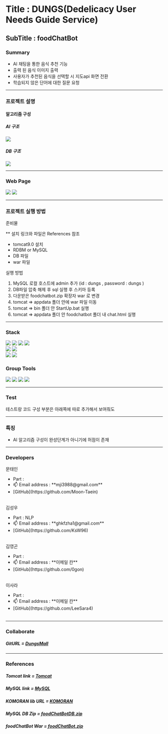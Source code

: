<h1>Title : DUNGS(Dedelicacy User Needs Guide Service)</h1>
<h2>SubTitle : foodChatBot</h2>


<h3>Summary</h3>
<Ul>
<li>AI 채팅을 통한 음식 추천 기능</li>
<li>출력 된 음식 이미지 출력</li>
<li>사용자가 추천된 음식을 선택할 시 지도api 화면 전환</li>
<li>학습되지 않은 단어에 대한 질문 요청</li>
</Ul>

***

<h3>프로젝트 설명</h3>
<h4> 알고리즘 구성 </h4>

##### AI 구조

<img src = https://github.com/0gon/foodChatBot/assets/134483514/a4804ced-f9e7-4670-a568-1fd906024c8f>

##### DB 구조

<img src = https://github.com/0gon/foodChatBot/assets/134483514/b3f38e45-23ce-4d43-8c37-578269bbcfe0>


***


<h3>Web Page</h3>
<img src = "https://github.com/0gon/foodChatBot/assets/134483514/2953793f-0fcc-47c6-92d4-98c9a7ec8d48">

<img src = "https://github.com/0gon/foodChatBot/assets/134483514/dc967312-b429-46fc-8324-3730b381a2e0">


***


<h3>프로젝트 실행 방법</h3>

준비물

** 설치 링크와 파일은 References 참조
- tomcat9.0 설치
- RDBM or MySQL
- DB 파일
- war 파일

실행 방법
1. MySQL 로컬 호스트에 admin 추가 (id : dungs , password : dungs )
2. DB파일 압축 해제 후 sql 실행 후 스키마 등록
3. 다운받은 foodchatbot.zip 확장자 war 로 변경
4. tomcat => appdata 폴더 안에 war 파일 이동
5. tomcat => bin 폴더 안 StartUp.bat 실행
6. tomcat => appdata 폴더 안 foodchatbot 폴더 내 chat.html 실행


***


<h3>Stack</h3>
<div align=left> 
<img src="https://img.shields.io/badge/java 8-007396?style=for-the-badge&logo=java&logoColor=white">
<img src="https://img.shields.io/badge/html5-E34F26?style=for-the-badge&logo=html5&logoColor=white">
<img src="https://img.shields.io/badge/css-1572B6?style=for-the-badge&logo=css3&logoColor=white">
<img src="https://img.shields.io/badge/javascript-F7DF1E?style=for-the-badge&logo=javascript&logoColor=black">
<br>

<img src="https://img.shields.io/badge/mysql-4479A1?style=for-the-badge&logo=mysql&logoColor=white">
<img src="https://img.shields.io/badge/apache tomcat-F8DC75?style=for-the-badge&logo=apachetomcat&logoColor=black">

<br>
<img src="https://img.shields.io/badge/maven-02569B?style=for-the-badge&logo=maven&logoColor=white">
<img src="https://img.shields.io/badge/jsp-003545?style=for-the-badge&logo=jsp&logoColor=white">
</div>

<h3>Group Tools</h3>
<div align=left> 
<img src="https://img.shields.io/badge/github-181717?style=for-the-badge&logo=github&logoColor=white">
<img src="https://img.shields.io/badge/Notion-000000?style=for-the-badge&logo=notion&logoColor=white">
<img src="https://img.shields.io/badge/Figma-F24E1E?style=for-the-badge&logo=figma&logoColor=white">
<img src="https://img.shields.io/badge/Discord-7289DA?style=for-the-badge&logo=discord&logoColor=white">
</div>  


***


<h3>Test</h3>
테스트랑 코드 구성 부분은 아래쪽에 따로 추가해서 보여줘도


***


<h3>특징</h3>
<ul>
 <li>AI 알고리즘 구성이 완성단계가 아니기에 허점이 존재</li>
</ul>

***

<h3>Developers</h3>

<table>
<thead>문태인 </thead>
  <tbody>
    <ul>
      <li> Part : </li>
      <li>📫 Email address : **mji3988@gmail.com**</li>      
      <li>[GitHub](https://github.com/Moon-Taein)</li>
    </ul>
  </tbody>
</table>
<table>
<thead>김성우 </thead>
  <tbody>
    <ul>
      <li> Part : NLP </li>
      <li>📫 Email address : **ghkfzha1@gmail.com**</li>
      <li>[GitHub](https://github.com/KsW96) </li>
    </ul>
  </tbody>
</table>  
</table>
<table>
<thead>김영곤 </thead>
   <tbody>
    <ul>
      <li> Part : </li>
      <li>📫 Email address : **이메일 칸**</li>
      <li>[GitHub](https://github.com/0gon)</li>
    </ul>
  </tbody>
</table> 
</table>
<table>
<thead>이사라 </thead>
   <tbody>
    <ul>
      <li> Part : </li>
      <li>📫 Email address : **이메일 칸**</li>
      <li>[GitHub](https://github.com/LeeSara4) </li>
    </ul>
  </tbody>
</table> 
</table>


***


### Collaborate
##### GitURL = [DungsMall](https://github.com/0gon/DungsMall)

***

### References

##### Tomcat link = [Tomcat](https://tomcat.apache.org/download-90.cgi)
##### MySQL link = [MySQL](https://dev.mysql.com/downloads/installer/)
##### KOMORAN lib URL = [KOMORAN](https://docs.komoran.kr/)
##### MySQL DB Zip = [foodChatBotDB.zip](https://github.com/0gon/foodChatBot/files/12434946/foodChatBotDB.zip)
##### foodChatBot War = [foodChatBot.zip](https://github.com/0gon/foodChatBot/files/12434944/foodChatBot.zip)



